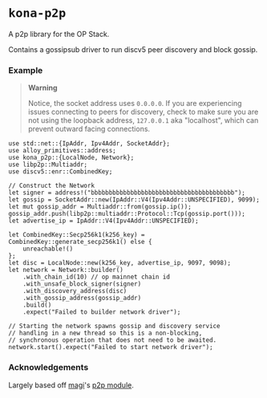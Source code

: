 # `kona-p2p`

A p2p library for the OP Stack.

Contains a gossipsub driver to run discv5 peer discovery and block gossip.

### Example

> **Warning**
>
> Notice, the socket address uses `0.0.0.0`.
> If you are experiencing issues connecting to peers for discovery,
> check to make sure you are not using the loopback address,
> `127.0.0.1` aka "localhost", which can prevent outward facing connections.

```rust,no_run
use std::net::{IpAddr, Ipv4Addr, SocketAddr};
use alloy_primitives::address;
use kona_p2p::{LocalNode, Network};
use libp2p::Multiaddr;
use discv5::enr::CombinedKey;

// Construct the Network
let signer = address!("bbbbbbbbbbbbbbbbbbbbbbbbbbbbbbbbbbbbbbbb");
let gossip = SocketAddr::new(IpAddr::V4(Ipv4Addr::UNSPECIFIED), 9099);
let mut gossip_addr = Multiaddr::from(gossip.ip());
gossip_addr.push(libp2p::multiaddr::Protocol::Tcp(gossip.port()));
let advertise_ip = IpAddr::V4(Ipv4Addr::UNSPECIFIED);

let CombinedKey::Secp256k1(k256_key) = CombinedKey::generate_secp256k1() else {
    unreachable!()
};
let disc = LocalNode::new(k256_key, advertise_ip, 9097, 9098);
let network = Network::builder()
    .with_chain_id(10) // op mainnet chain id
    .with_unsafe_block_signer(signer)
    .with_discovery_address(disc)
    .with_gossip_address(gossip_addr)
    .build()
    .expect("Failed to builder network driver");

// Starting the network spawns gossip and discovery service
// handling in a new thread so this is a non-blocking,
// synchronous operation that does not need to be awaited.
network.start().expect("Failed to start network driver");
```

[!WARNING]: ###example

### Acknowledgements

Largely based off [magi]'s [p2p module][p2p].

<!-- Links -->

[magi]: https://github.com/a16z/magi
[p2p]: https://github.com/a16z/magi/tree/master/src/network
